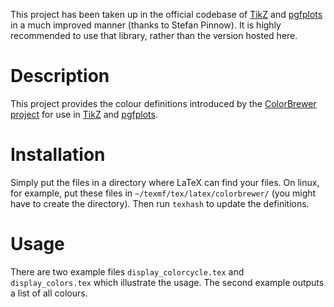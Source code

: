 <aside class="success">

This project has been taken up in the official codebase of 
[TikZ](http://sourceforge.net/projects/pgf/) 
and 
[pgfplots](http://pgfplots.sourceforge.net/)
in a much improved manner (thanks to Stefan Pinnow). It is highly recommended to use that library, rather than the version hosted here.

</aside>

# Description

This project provides the colour definitions introduced by the 
[ColorBrewer project](http://colorbrewer2.org/) 
for use in 
[TikZ](http://sourceforge.net/projects/pgf/) 
and 
[pgfplots](http://pgfplots.sourceforge.net/).

# Installation

Simply put the files in a directory where LaTeX can find your files. On linux,
for example, put these files in `~/texmf/tex/latex/colorbrewer/` (you might have
to create the directory). Then run `texhash` to update the definitions.

# Usage

There are two example files `display_colorcycle.tex` and `display_colors.tex`
which illustrate the usage. The second example outputs a list of all colours.
